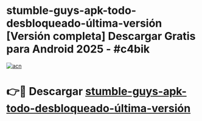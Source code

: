 # stumble-guys-apk-todo-desbloqueado-última-versión  [Versión completa] Descargar Gratis para Android 2025 - #c4bik

[![acn](https://github.com/user-attachments/assets/0f9c940e-d8b0-45ae-aac7-cd30a18b3e1c)](https://apps.freeplayer.one?title=stumble-guys-apk-todo-desbloqueado-última-versión&ref=9F)

# 👉🔴 Descargar [stumble-guys-apk-todo-desbloqueado-última-versión](https://apps.freeplayer.one?title=stumble-guys-apk-todo-desbloqueado-última-versión&ref=9F)